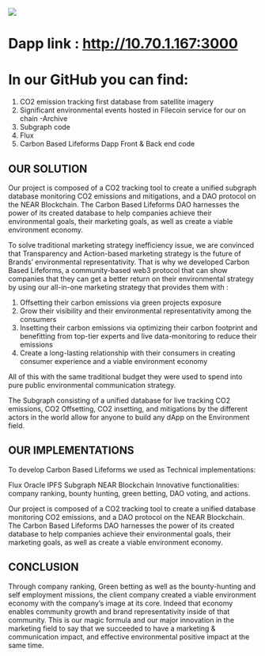 ![]('https://raw.githubusercontent.com/jimmylies/graph-hack-carbon-based-lifeforms/194071ef76827b482777cb2479b22843f7f89941/near-dapp/src/assets/img/logo.png')

# Dapp link : http://10.70.1.167:3000

# In our GitHub you can find:

1. CO2 emission tracking first database from satellite imagery
2. Significant environmental events hosted in Filecoin service for our on chain -Archive
3. Subgraph code
4. Flux
5. Carbon Based Lifeforms Dapp Front & Back end code 

## OUR SOLUTION

Our project is composed of a CO2 tracking tool to create a unified subgraph database monitoring CO2 emissions and mitigations,  and a DAO protocol on the NEAR Blockchain. The Carbon Based Lifeforms DAO harnesses the power of its created database to help companies achieve their environmental goals, their marketing goals, as well as create a viable environment economy.

To solve traditional marketing strategy inefficiency issue, we are convinced that Transparency and Action-based marketing strategy is the future of Brands’ environmental representativity. That is why we developed Carbon Based Lifeforms, a community-based web3 protocol that can show companies that they can get a better return on their environmental strategy by using our all-in-one marketing strategy that provides them with :

1. Offsetting their carbon emissions via green projects exposure
2. Grow their visibility and their environmental representativity among the consumers
3. Insetting their carbon emissions via optimizing their carbon footprint and benefitting from top-tier experts and live data-monitoring to reduce their emissions
4. Create a long-lasting relationship with their consumers in creating consumer experience and a viable environment economy

All of this with the same traditional budget they were used to spend into pure public environmental communication strategy.

The Subgraph consisting of a unified database for live tracking CO2 emissions, CO2 Offsetting, CO2 insetting, and mitigations by the different actors in the world allow for anyone to build any dApp on the Environment field.

## OUR IMPLEMENTATIONS

To develop Carbon Based Lifeforms we used as Technical implementations:

Flux Oracle
IPFS
Subgraph
NEAR Blockchain
Innovative functionalities: company ranking, bounty hunting, green betting, DAO voting, and actions.

Our project is composed of a CO2 tracking tool to create a unified database monitoring CO2 emissions,  and a DAO protocol on the NEAR Blockchain. The Carbon Based Lifeforms DAO harnesses the power of its created database to help companies achieve their environmental goals, their marketing goals, as well as create a viable environment economy.

## CONCLUSION

Through company ranking, Green betting as well as the bounty-hunting and self employment missions, the client company created a viable environment economy with the company’s image at its core. Indeed that economy enables community growth and brand representativity inside of that community. This is our magic formula and our major innovation in the marketing field to say that we succeeded to have a marketing & communication impact, and effective environmental positive impact at the same time.
